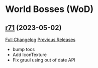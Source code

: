 # <DBM> World Bosses (WoD)

## [r71](https://github.com/DeadlyBossMods/DBM-WoD/tree/r71) (2023-05-02)
[Full Changelog](https://github.com/DeadlyBossMods/DBM-WoD/compare/r70...r71) [Previous Releases](https://github.com/DeadlyBossMods/DBM-WoD/releases)

- bump tocs  
- Add IconTexture  
- Fix gruul using out of date API  
